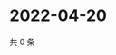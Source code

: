 # 2022-04-20

共 0 条

<!-- BEGIN WEIBO -->
<!-- 最后更新时间 Wed Apr 20 2022 07:00:48 GMT+0800 (China Standard Time) -->

<!-- END WEIBO -->
